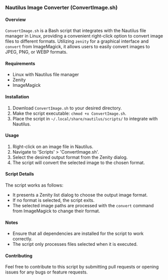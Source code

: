 ### Nautilus Image Converter (ConvertImage.sh)

#### Overview
`ConvertImage.sh` is a Bash script that integrates with the Nautilus file manager in Linux, providing a convenient right-click option to convert image files to different formats. Utilizing `zenity` for a graphical interface and `convert` from ImageMagick, it allows users to easily convert images to JPEG, PNG, or WEBP formats.

#### Requirements
- Linux with Nautilus file manager
- Zenity
- ImageMagick

#### Installation
1. Download `ConvertImage.sh` to your desired directory.
2. Make the script executable: `chmod +x ConvertImage.sh`.
3. Place the script in `~/.local/share/nautilus/scripts/` to integrate with Nautilus.

#### Usage
1. Right-click on an image file in Nautilus.
2. Navigate to 'Scripts' > 'ConvertImage.sh'.
3. Select the desired output format from the Zenity dialog.
4. The script will convert the selected image to the chosen format.

#### Script Details
The script works as follows:
- It presents a Zenity list dialog to choose the output image format.
- If no format is selected, the script exits.
- The selected image paths are processed with the `convert` command from ImageMagick to change their format.

#### Notes
- Ensure that all dependencies are installed for the script to work correctly.
- The script only processes files selected when it is executed.

#### Contributing
Feel free to contribute to this script by submitting pull requests or opening issues for any bugs or feature requests.